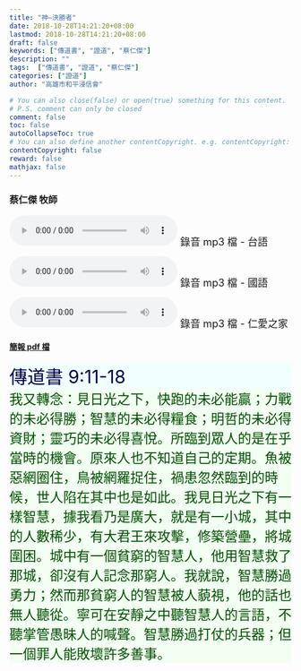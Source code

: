 ```yaml
---
title: "神—決勝者"
date: 2018-10-28T14:21:20+08:00
lastmod: 2018-10-28T14:21:20+08:00
draft: false
keywords: ["傳道書", "證道", "蔡仁傑"]
description: ""
tags:  ["傳道書", "證道", "蔡仁傑"]
categories: ["證道"]
author: "高雄市和平浸信會"

# You can also close(false) or open(true) something for this content.
# P.S. comment can only be closed
comment: false
toc: false
autoCollapseToc: true
# You can also define another contentCopyright. e.g. contentCopyright: "This is another copyright."
contentCopyright: false
reward: false
mathjax: false
---
```


### 蔡仁傑 牧師

<audio controls src="https://hbc.nctu.me/mp3-s/s20181028t.mp3"></audio><font size="4"> 錄音 mp3 檔 - 台語</font>

<audio controls src="https://hbc.nctu.me/mp3-s/s20181028c.mp3"></audio><font size="4"> 錄音 mp3 檔 - 國語</font>

<audio controls src="https://hbc.nctu.me/mp3-s/s20181028k.mp3"></audio><font size="4"> 錄音 mp3 檔 - 仁愛之家</font>

#### [簡報 pdf 檔](/pdf-s/s20181028.pdf "神—決勝者")

<div style="background-color:#F2FFFF"><font size="6", color="#000050">
傳道書 9:11-18
</font>
</div>

<div style="background-color:#F2FFF2"><font size="5", color="005000">
我又轉念：見日光之下，快跑的未必能贏；力戰的未必得勝；智慧的未必得糧食；明哲的未必得資財；靈巧的未必得喜悅。所臨到眾人的是在乎當時的機會。原來人也不知道自己的定期。魚被惡網圈住，鳥被網羅捉住，禍患忽然臨到的時候，世人陷在其中也是如此。我見日光之下有一樣智慧，據我看乃是廣大，就是有一小城，其中的人數稀少，有大君王來攻擊，修築營壘，將城圍困。城中有一個貧窮的智慧人，他用智慧救了那城，卻沒有人記念那窮人。我就說，智慧勝過勇力；然而那貧窮人的智慧被人藐視，他的話也無人聽從。寧可在安靜之中聽智慧人的言語，不聽掌管愚昧人的喊聲。智慧勝過打仗的兵器；但一個罪人能敗壞許多善事。
</font>
</div>